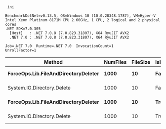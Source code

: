 ```
 ini

BenchmarkDotNet=v0.13.5, OS=Windows 10 (10.0.20348.1787), VM=Hyper-V
Intel Xeon Platinum 8171M CPU 2.60GHz, 1 CPU, 2 logical and 2 physical cores
.NET SDK=7.0.305
  [Host]   : .NET 7.0.8 (7.0.823.31807), X64 RyuJIT AVX2
  .NET 7.0 : .NET 7.0.8 (7.0.823.31807), X64 RyuJIT AVX2

Job=.NET 7.0  Runtime=.NET 7.0  InvocationCount=1  
UnrollFactor=1  

```

|                               Method | NumFiles | FileSize | IsInsideDirectory |     Mean |   Error |  StdDev |
|------------------------------------- |--------- |--------- |------------------ |---------:|--------:|--------:|
| **ForceOps.Lib.FileAndDirectoryDeleter** |     **1000** |       **10** |             **False** | **122.7 ms** | **2.39 ms** | **2.56 ms** |
|           System.IO.Directory.Delete |     1000 |       10 |             False | 121.0 ms | 2.35 ms | 3.87 ms |
| **ForceOps.Lib.FileAndDirectoryDeleter** |     **1000** |       **10** |              **True** | **222.6 ms** | **2.65 ms** | **2.48 ms** |
|           System.IO.Directory.Delete |     1000 |       10 |              True | 225.0 ms | 4.45 ms | 4.57 ms |

